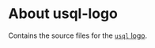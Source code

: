 # About usql-logo

Contains the source files for the [`usql` logo][usql].

[usql]: https://usql.app
